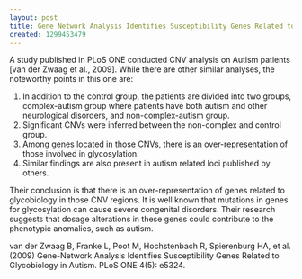 ```yaml
---
layout: post
title: Gene Network Analysis Identifies Susceptibility Genes Related to Glycobiology in Autism
created: 1299453479
---
```

A study published in PLoS ONE conducted CNV analysis on Autism patients [van der Zwaag et al., 2009]. While there are other similar analyses, the noteworthy points in this one are:

1. In addition to the control group, the patients are divided into two groups, complex-autism group where patients have both autism and other neurological disorders, and non-complex-autism group.
2. Significant CNVs were inferred between the non-complex and control group.
3. Among genes located in those CNVs, there is an over-representation of those involved in glycosylation.
4. Similar findings are also present in autism related loci published by others.

Their conclusion is that there is an over-representation of genes related to glycobiology in those CNV regions. It is well known that mutations in genes for glycosylation can cause severe congenital disorders. Their research suggests that dosage alterations in these genes could contribute to the phenotypic anomalies, such as autism.

van der Zwaag B, Franke L, Poot M, Hochstenbach R, Spierenburg HA, et al. (2009) Gene-Network Analysis Identifies Susceptibility Genes Related to Glycobiology in Autism. PLoS ONE 4(5): e5324. 

